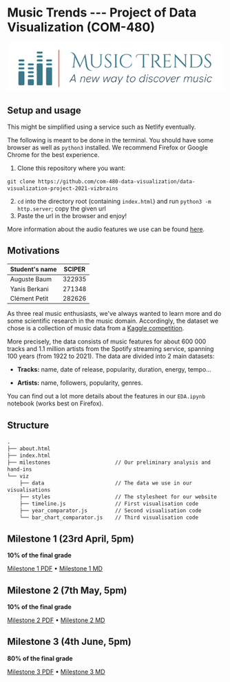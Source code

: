 # Music Trends --- Project of Data Visualization (COM-480)

![Our logo](img/logo.png)

## Setup and usage
This might be simplified using a service such as Netlify eventually.

The following is meant to be done in the terminal.
You should have some browser as well as `python3` installed.
We recommend Firefox or Google Chrome for the best experience.
1. Clone this repository where you want:
```
git clone https://github.com/com-480-data-visualization/data-visualization-project-2021-vizbrains
```
2. `cd` into the directory root (containing `index.html`) and run `python3 -m http.server`; copy the given url
3. Paste the url in the browser and enjoy! 

More information about the audio features we use can be found [here](https://developer.spotify.com/documentation/web-api/reference/#object-audiofeaturesobject).

## Motivations
| Student's name | SCIPER |
| -------------- | ------ |
| Auguste Baum   | 322935 |
| Yanis Berkani  | 271348 |
| Clément Petit  | 282626 |

As three real music enthusiasts, we've always wanted to learn more and
do some scientific research in the music domain. Accordingly, the
dataset we chose is a collection of music data from a [Kaggle competition](https://www.kaggle.com/yamaerenay/spotify-dataset-19212020-160k-tracks).

More precisely, the data consists of music features for about 600 000
tracks and 1.1 million artists from the Spotify streaming service,
spanning 100 years (from 1922 to 2021). The data are divided into 2 main
datasets:

-   **Tracks:** name, date of release, popularity, duration, energy,
    tempo...

-   **Artists:** name, followers, popularity, genres.

You can find out a lot more details about the features in our
`EDA.ipynb` notebook (works best on Firefox).

## Structure
```
.
├── about.html
├── index.html
├── milestones                     // Our preliminary analysis and hand-ins
└── viz
    ├── data                       // The data we use in our visualisations
    ├── styles                     // The stylesheet for our website
    ├── timeline.js                // First visualisation code
    ├── year_comparator.js         // Second visualisation code
    └── bar_chart_comparator.js    // Third visualisation code
```



## Milestone 1 (23rd April, 5pm)

**10% of the final grade**

[Milestone 1 PDF](milestones/milestone1.pdf) • [Milestone 1 MD](milestones/milestone1.md)


## Milestone 2 (7th May, 5pm)

**10% of the final grade**

[Milestone 2 PDF](milestones/milestone2.pdf) • [Milestone 2 MD](milestones/milestone2.md)

## Milestone 3 (4th June, 5pm)

**80% of the final grade**

[Milestone 3 PDF](milestones/milestone3.pdf) • [Milestone 3 MD](milestones/milestone3.md)

